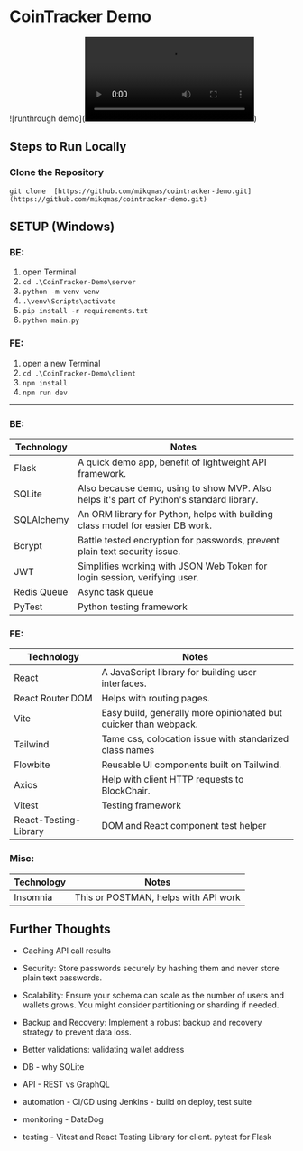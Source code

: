 # CoinTracker Demo
![runthrough demo](<video controls src="cointrackerdemo.mp4" title="Demo"></video>)

## Steps to Run Locally

### Clone the Repository
`git clone 
[https://github.com/mikqmas/cointracker-demo.git](https://github.com/mikqmas/cointracker-demo.git)`

## SETUP (Windows)
### BE:
1. open Terminal
2. `cd .\CoinTracker-Demo\server`
3. `python -m venv venv`
4. `.\venv\Scripts\activate`
5. `pip install -r requirements.txt`
6. `python main.py`

### FE:
1. open a new Terminal
2. `cd .\CoinTracker-Demo\client`
3. `npm install`
4. `npm run dev`

---

### BE:
| Technology     | Notes                         |
|----------------|-------------------------------|
| Flask          | A quick demo app, benefit of lightweight API framework. |
| SQLite         | Also because demo, using to show MVP. Also helps it's part of Python's standard library. |
| SQLAlchemy     | An ORM library for Python, helps with building class model for easier DB work.    |
| Bcrypt     | Battle tested encryption for passwords, prevent plain text security issue.    |
| JWT     | Simplifies working with JSON Web Token for login session, verifying user.    |
| Redis Queue     | Async task queue    |
| PyTest     | Python testing framework    |


### FE:
| Technology     | Notes                         |
|----------------|-------------------------------|
| React          | A JavaScript library for building user interfaces. |
| React Router DOM     | Helps with routing pages. |
| Vite          | Easy build, generally more opinionated but quicker than webpack. |
| Tailwind          | Tame css, colocation issue with standarized class names |
| Flowbite          | Reusable UI components built on Tailwind. |
| Axios          | Help with client HTTP requests to BlockChair. |
| Vitest          | Testing framework |
| React-Testing-Library          | DOM and React component test helper |


### Misc:
| Technology     | Notes                         |
|----------------|-------------------------------|
| Insomnia          | This or POSTMAN, helps with API work |

## Further Thoughts
- Caching API call results
- Security: Store passwords securely by hashing them and never store plain text passwords.
- Scalability: Ensure your schema can scale as the number of users and wallets grows. You might consider partitioning or sharding if needed.
- Backup and Recovery: Implement a robust backup and recovery strategy to prevent data loss.
- Better validations: validating wallet address

- DB - why SQLite
- API - REST vs GraphQL
- automation - CI/CD using Jenkins - build on deploy, test suite
- monitoring - DataDog
- testing - Vitest and React Testing Library for client. pytest for Flask